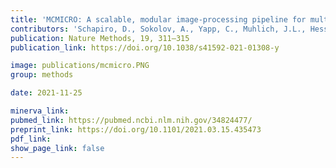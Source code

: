 ```yaml
---
title: 'MCMICRO: A scalable, modular image-processing pipeline for multiplexed tissue imaging.'
contributors: 'Schapiro, D., Sokolov, A., Yapp, C., Muhlich, J.L., Hess, J., Lin, J-R., Chen, Y-A., Nariya, M.K., ... Sorger, P.K. (2021)'
publication: Nature Methods, 19, 311–315
publication_link: https://doi.org/10.1038/s41592-021-01308-y

image: publications/mcmicro.PNG
group: methods

date: 2021-11-25

minerva_link:
pubmed_link: https://pubmed.ncbi.nlm.nih.gov/34824477/
preprint_link: https://doi.org/10.1101/2021.03.15.435473
pdf_link:
show_page_link: false
---
```

